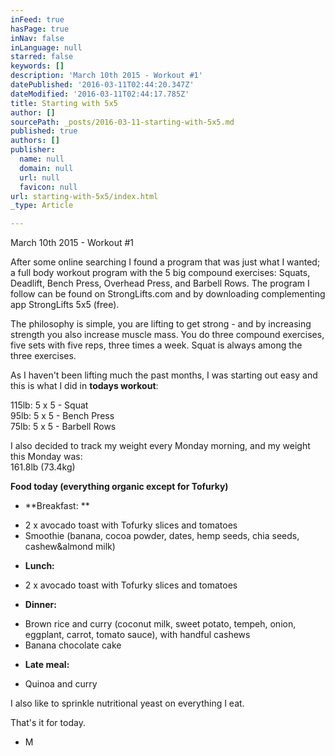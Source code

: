 ```yaml
---
inFeed: true
hasPage: true
inNav: false
inLanguage: null
starred: false
keywords: []
description: 'March 10th 2015 - Workout #1'
datePublished: '2016-03-11T02:44:20.347Z'
dateModified: '2016-03-11T02:44:17.785Z'
title: Starting with 5x5
author: []
sourcePath: _posts/2016-03-11-starting-with-5x5.md
published: true
authors: []
publisher:
  name: null
  domain: null
  url: null
  favicon: null
url: starting-with-5x5/index.html
_type: Article

---
```

March 10th 2015 - Workout \#1

After some online searching I found a program that was just what I wanted; a full body workout program with the 5 big compound exercises: Squats, Deadlift, Bench Press, Overhead Press, and Barbell Rows. The program I follow can be found on StrongLifts.com and by downloading complementing app StrongLifts 5x5 (free).

The philosophy is simple, you are lifting to get strong - and by increasing strength you also increase muscle mass. You do three compound exercises, five sets with five reps, three times a week. Squat is always among the three exercises. 

As I haven't been lifting much the past months, I was starting out easy and this is what I did in **todays workout**:

115lb: 5 x 5 - Squat  
95lb:   5 x 5 - Bench Press  
75lb:   5 x 5 - Barbell Rows

I also decided to track my weight every Monday morning, and my weight this Monday was:  
161.8lb (73.4kg)

**Food today (everything organic except for Tofurky)**

* **Breakfast: **  
- 2 x avocado toast with Tofurky slices and tomatoes  
- Smoothie (banana, cocoa powder, dates, hemp seeds, chia seeds, cashew&almond milk)
* **Lunch:**  
- 2 x avocado toast with Tofurky slices and tomatoes
* **Dinner:**  
- Brown rice and curry (coconut milk, sweet potato, tempeh, onion, eggplant, carrot, tomato sauce), with handful cashews  
- Banana chocolate cake
* **Late meal:**  
- Quinoa and curry

I also like to sprinkle nutritional yeast on everything I eat.

That's it for today.  
- M